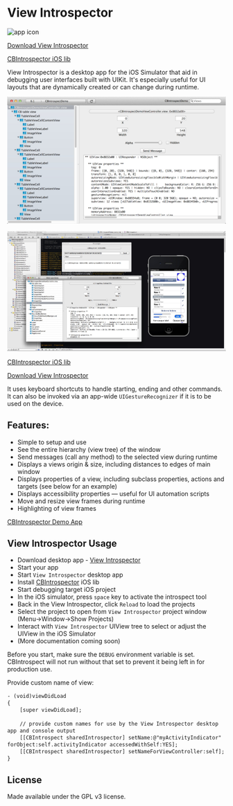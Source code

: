 View Introspector
============
![app icon](https://github.com/cbess/ViewIntrospector/raw/master/CBIntrospector/appicon.png)

[Download View Introspector](http://goo.gl/eWtrr)

[CBIntrospector iOS lib](https://github.com/cbess/CBIntrospector/)

View Introspector is a desktop app for the iOS Simulator that aid in debugging user interfaces built with UIKit. It's especially useful for UI layouts that are dynamically created or can change during runtime.

![Main Window Screenshot](https://github.com/cbess/ViewIntrospector/raw/master/main-window-screenshot.jpg)

![View Introspector Screenshot](https://github.com/cbess/ViewIntrospector/raw/master/cbintrospector-screenshot.jpg)

[CBIntrospector iOS lib](https://github.com/cbess/CBIntrospector/)

[Download View Introspector](http://goo.gl/eWtrr)

It uses keyboard shortcuts to handle starting, ending and other commands.  It can also be invoked via an app-wide `UIGestureRecognizer` if it is to be used on the device.

Features:
--------------
* Simple to setup and use
* See the entire hierarchy (view tree) of the window
* Send messages (call any method) to the selected view during runtime
* Displays a views origin & size, including distances to edges of main window
* Displays properties of a view, including subclass properties, actions and targets (see below for an example)
* Displays accessibility properties — useful for UI automation scripts
* Move and resize view frames during runtime
* Highlighting of view frames

[CBIntrospector Demo App](https://github.com/cbess/CBIntrospector/)

View Introspector Usage
--------------------

* Download desktop app - [View Introspector](http://goo.gl/eWtrr)
* Start your app
* Start `View Introspector` desktop app
* Install [CBIntrospector](https://github.com/cbess/CBIntrospector/) iOS lib
* Start debugging target iOS project
* In the iOS simulator, press `space` key to activate the introspect tool
* Back in the View Introspector, click `Reload` to load the projects
* Select the project to open from `View Introspector` project window (Menu->Window->Show Projects)
* Interact with `View Introspector` UIView tree to select or adjust the UIView in the iOS Simulator
* (More documentation coming soon)

Before you start, make sure the `DEBUG` environment variable is set. CBIntrospect will not run without that set to prevent it being left in for production use.

Provide custom name of view:

    - (void)viewDidLoad
    {
        [super viewDidLoad];

        // provide custom names for use by the View Introspector desktop app and console output
    	[[CBIntrospect sharedIntrospector] setName:@"myActivityIndicator" forObject:self.activityIndicator accessedWithSelf:YES];
        [[CBIntrospect sharedIntrospector] setNameForViewController:self];
    }
    
License
-----------

Made available under the GPL v3 license.
